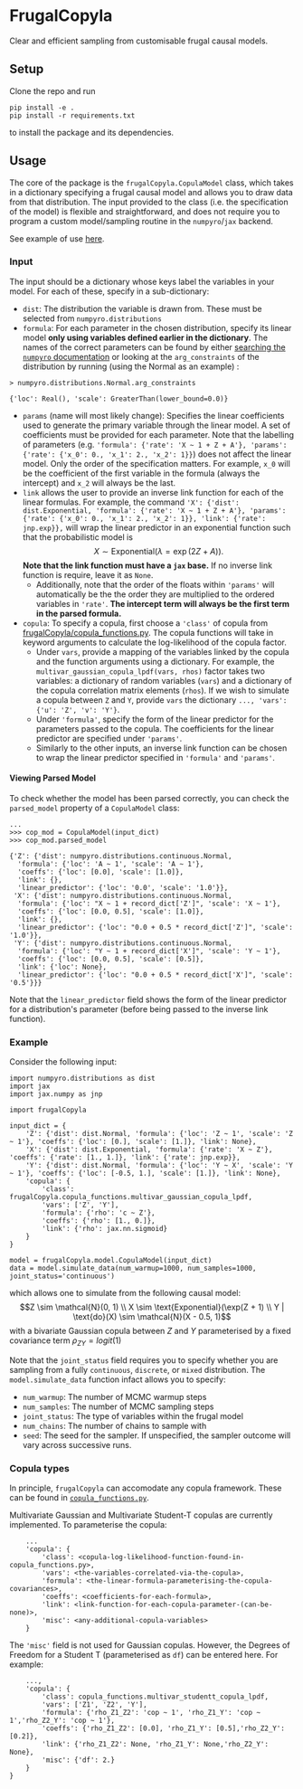 # FrugalCopyla

Clear and efficient sampling from customisable frugal causal models.

## Setup
Clone the repo and run
```
pip install -e .
pip install -r requirements.txt
```
to install the package and its dependencies.


## Usage

The core of the package is the `frugalCopyla.CopulaModel` class, which takes in a dictionary specifying a frugal causal model and allows you to draw data from that distribution. The input provided to the class (i.e. the specification of the model) is flexible and straightforward, and does not require you to program a custom model/sampling routine in the `numpyro`/`jax` backend.

See example of use [here]('./examples/demos/basic_demo.ipynb').

### Input

The input should be a dictionary whose keys label the variables in your model. For each of these, specify in a sub-dictionary:

* `dist`: The distribution the variable is drawn from. These must be selected from `numpyro.distributions`
* `formula`: For each parameter in the chosen distribution, specify its linear model **only using variables defined earlier in the dictionary**. The names of the correct parameters can be found by either [searching the `numpyro` documentation](https://num.pyro.ai/en/stable/distributions.html) or looking at the `arg_constraints` of the distribution by running (using the Normal as an example) : 
```
> numpyro.distributions.Normal.arg_constraints 

{'loc': Real(), 'scale': GreaterThan(lower_bound=0.0)}
```
* `params` (name will most likely change): Specifies the linear coefficients used to generate the primary variable through the linear model. A set of coefficients must be provided for each parameter. Note that the labelling of parameters (e.g. `'formula': {'rate': 'X ~ 1 + Z + A'}, 'params': {'rate': {'x_0': 0., 'x_1': 2., 'x_2': 1}}`) does not affect the linear model. Only the order of the specification matters. For example, `x_0` will be the coefficient of the first variable in the formula (always the intercept) and `x_2` will always be the last.
* `link` allows the user to provide an inverse link function for each of the linear formulas. For example, the command ```'X': {'dist': dist.Exponential, 'formula': {'rate': 'X ~ 1 + Z + A'}, 'params': {'rate': {'x_0': 0., 'x_1': 2., 'x_2': 1}}, 'link': {'rate': jnp.exp}},``` 
will wrap the linear predictor in an exponential function such that the probabilistic model is $$X \sim \text{Exponential}(\lambda=\exp(2Z + A)).$$ **Note that the link function must have a `jax` base.** If no inverse link function is require, leave it as `None`.
    * Additionally, note that the order of the floats within `'params'` will automatically be the the order they are multiplied to the ordered variables in `'rate'`. **The intercept term will always be the first term in the parsed formula.**
* `copula`: To specify a copula, first choose a `'class'` of copula from [frugalCopyla/copula_functions.py](../frugalCopyla/copula_functions.py). The copula functions will take in keyword arguments to calculate the log-likelihood of the copula factor. 
    * Under `vars`, provide a mapping of the variables linked by the copula and the function arguments using a dictionary. For example, the `multivar_gaussian_copula_lpdf(vars, rhos)` factor takes two variables: a dictionary of random variables (`vars`) and a dictionary of the copula correlation matrix elements (`rhos`). If we wish to simulate a copula between `Z` and `Y`, provide `vars` the dictionary `..., 'vars': {'u': 'Z', 'v': 'Y'}`.
    * Under `'formula'`, specify the form of the linear predictor for the parameters passed to the copula. The coefficients for the linear predictor are specified under `'params'`.
    * Similarly to the other inputs, an inverse link function can be chosen to wrap the linear predictor specified in `'formula'` and `'params'`.

#### Viewing Parsed Model

To check whether the model has been parsed correctly, you can check the `parsed_model` property of a `CopulaModel` class:
```
...
>>> cop_mod = CopulaModel(input_dict)
>>> cop_mod.parsed_model

{'Z': {'dist': numpyro.distributions.continuous.Normal,
  'formula': {'loc': 'A ~ 1', 'scale': 'A ~ 1'},
  'coeffs': {'loc': [0.0], 'scale': [1.0]},
  'link': {},
  'linear_predictor': {'loc': '0.0', 'scale': '1.0'}},
 'X': {'dist': numpyro.distributions.continuous.Normal,
  'formula': {'loc': "X ~ 1 + record_dict['Z']", 'scale': 'X ~ 1'},
  'coeffs': {'loc': [0.0, 0.5], 'scale': [1.0]},
  'link': {},
  'linear_predictor': {'loc': "0.0 + 0.5 * record_dict['Z']", 'scale': '1.0'}},
 'Y': {'dist': numpyro.distributions.continuous.Normal,
  'formula': {'loc': "Y ~ 1 + record_dict['X']", 'scale': 'Y ~ 1'},
  'coeffs': {'loc': [0.0, 0.5], 'scale': [0.5]},
  'link': {'loc': None},
  'linear_predictor': {'loc': "0.0 + 0.5 * record_dict['X']", 'scale': '0.5'}}}
```
Note that the `linear_predictor` field shows the form of the linear predictor for a distribution's parameter (before being passed to the inverse link function).

### Example

Consider the following input:
```
import numpyro.distributions as dist
import jax
import jax.numpy as jnp

import frugalCopyla

input_dict = {
    'Z': {'dist': dist.Normal, 'formula': {'loc': 'Z ~ 1', 'scale': 'Z ~ 1'}, 'coeffs': {'loc': [0.], 'scale': [1.]}, 'link': None},
    'X': {'dist': dist.Exponential, 'formula': {'rate': 'X ~ Z'}, 'coeffs': {'rate': [1., 1.]}, 'link': {'rate': jnp.exp}},
    'Y': {'dist': dist.Normal, 'formula': {'loc': 'Y ~ X', 'scale': 'Y ~ 1'}, 'coeffs': {'loc': [-0.5, 1.], 'scale': [1.]}, 'link': None},
    'copula': {
        'class': frugalCopyla.copula_functions.multivar_gaussian_copula_lpdf,
        'vars': ['Z', 'Y'],
        'formula': {'rho': 'c ~ Z'},
        'coeffs': {'rho': [1., 0.]},
        'link': {'rho': jax.nn.sigmoid}
    }
}

model = frugalCopyla.model.CopulaModel(input_dict)
data = model.simulate_data(num_warmup=1000, num_samples=1000, joint_status='continuous')
```
which allows one to simulate from the following causal model: $$Z \sim \mathcal{N}(0, 1) \\ X \sim \text{Exponential}(\exp(Z + 1) \\ Y | \text{do}(X) \sim \mathcal{N}(X - 0.5, 1)$$ with a bivariate Gaussian copula between $Z$ and $Y$ parameterised by a fixed covariance term $\rho_{ZY} = logit(1)$

Note that the `joint_status` field requires you to specify whether you are sampling from a fully `continuous`, `discrete`, or `mixed` distribution. The `model.simulate_data` function infact allows you to specify:
* `num_warmup`: The number of MCMC warmup steps
* `num_samples`: The number of MCMC sampling steps
* `joint_status`: The type of variables within the frugal model
* `num_chains`: The number of chains to sample with
* `seed`: The seed for the sampler. If unspecified, the sampler outcome will vary across successive runs.

### Copula types

In principle, `frugalCopyla` can accomodate any copula framework. These can be found in [`copula_functions.py`](./frugalCopyla/copula_functions.py).

Multivariate Gaussian and Multivariate Student-T copulas are currently implemented. To parameterise the copula:

```
    ...
    'copula': {
        'class': <copula-log-likelihood-function-found-in-copula_functions.py>,
        'vars': <the-variables-correlated-via-the-copula>,
        'formula': <the-linear-formula-parameterising-the-copula-covariances>,
        'coeffs': <coefficients-for-each-formula>,
        'link': <link-function-for-each-copula-parameter-(can-be-none)>,
        'misc': <any-additional-copula-variables>
    }
```

The `'misc'` field is not used for Gaussian copulas. However, the Degrees of Freedom for a Student T (parameterised as `df`) can be entered here. For example:

```
    ..., 
	'copula': {
		'class': copula_functions.multivar_studentt_copula_lpdf,
		'vars':	['Z1', 'Z2', 'Y'],
		'formula': {'rho_Z1_Z2': 'cop ~	1',	'rho_Z1_Y':	'cop ~ 1','rho_Z2_Y': 'cop ~ 1'},
		'coeffs': {'rho_Z1_Z2':	[0.0], 'rho_Z1_Y': [0.5],'rho_Z2_Y': [0.2]},
		'link':	{'rho_Z1_Z2': None,	'rho_Z1_Y':	None,'rho_Z2_Y': None},
		'misc': {'df': 2.}
	}
}
```